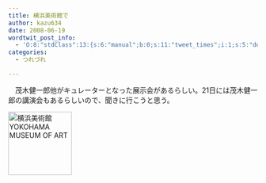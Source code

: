 ```yaml
---
title: 横浜美術館で
author: kazu634
date: 2008-06-19
wordtwit_post_info:
  - 'O:8:"stdClass":13:{s:6:"manual";b:0;s:11:"tweet_times";i:1;s:5:"delay";i:0;s:7:"enabled";i:1;s:10:"separation";s:2:"60";s:7:"version";s:3:"3.7";s:14:"tweet_template";b:0;s:6:"status";i:2;s:6:"result";a:0:{}s:13:"tweet_counter";i:2;s:13:"tweet_log_ids";a:1:{i:0;i:4081;}s:9:"hash_tags";a:0:{}s:8:"accounts";a:1:{i:0;s:7:"kazu634";}}'
categories:
  - つれづれ

---
```

<div class="section">
<p>
    　茂木健一郎他がキュレーターとなった展示会があるらしい。21日には茂木健一郎の講演会もあるらしいので、聞きに行こうと思う。
</p>
  
<p>
<center>
</center>
</p>
  
<p>
<a href="http://www.yaf.or.jp/yma/" onclick="__gaTracker('send', 'event', 'outbound-article', 'http://www.yaf.or.jp/yma/', '');"><img width="128" alt="横浜美術館 YOKOHAMA MUSEUM OF ART" src="http://img.simpleapi.net/small/http://www.yaf.or.jp/yma/" style="border-style:none" height="128" /></a>
</p></p>
</div>
